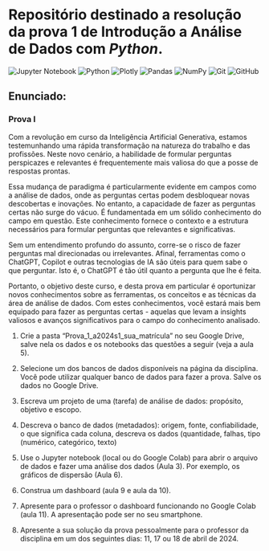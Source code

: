 # Repositório destinado a resolução da prova 1 de Introdução a Análise de Dados com *Python*.
![Jupyter Notebook](https://img.shields.io/badge/jupyter-%23FA0F00.svg?style=for-the-badge&logo=jupyter&logoColor=white)
![Python](https://img.shields.io/badge/python-3670A0?style=for-the-badge&logo=python&logoColor=ffdd54)
![Plotly](https://img.shields.io/badge/Plotly-%233F4F75.svg?style=for-the-badge&logo=plotly&logoColor=white)
![Pandas](https://img.shields.io/badge/pandas-%23150458.svg?style=for-the-badge&logo=pandas&logoColor=white)
![NumPy](https://img.shields.io/badge/numpy-%23013243.svg?style=for-the-badge&logo=numpy&logoColor=white)
![Git](https://img.shields.io/badge/git-%23F05033.svg?style=for-the-badge&logo=git&logoColor=white)
![GitHub](https://img.shields.io/badge/github-%23121011.svg?style=for-the-badge&logo=github&logoColor=white)
<!-- 
![Matplotlib](https://img.shields.io/badge/Matplotlib-%23ffffff.svg?style=for-the-badge&logo=Matplotlib&logoColor=black) -->
## Enunciado:

### Prova I

Com a revolução em curso da Inteligência Artificial Generativa, estamos testemunhando uma rápida transformação na natureza do trabalho e das profissões. Neste novo cenário, a habilidade de formular perguntas perspicazes e relevantes é frequentemente mais valiosa do que a posse de respostas prontas.

Essa mudança de paradigma é particularmente evidente em campos como a análise de dados, onde as perguntas certas podem desbloquear novas descobertas e inovações. No entanto, a capacidade de fazer as perguntas certas não surge do vácuo. É fundamentada em um sólido conhecimento do campo em questão. Este conhecimento fornece o contexto e a estrutura necessários para formular perguntas que relevantes e significativas.

Sem um entendimento profundo do assunto, corre-se o risco de fazer perguntas mal direcionadas ou irrelevantes. Afinal, ferramentas como o ChatGPT, Copilot e outras tecnologias de IA são úteis para quem sabe o que perguntar. Isto é, o ChatGPT é tão útil quanto a pergunta que lhe é feita.

Portanto, o objetivo deste curso, e desta prova em particular é oportunizar novos conhecimentos sobre as ferramentas, os conceitos e as técnicas da área de análise de dados. Com estes conhecimentos, você estará mais bem equipado para fazer as perguntas certas - aquelas que levam a insights valiosos e avanços significativos para o campo do conhecimento analisado.

1)  Crie a pasta “Prova_1_a2024s1_sua_matrícula” no seu Google Drive, salve nela os dados e os notebooks das questões a seguir (veja a aula 5). 

2) Selecione um dos bancos de dados disponíveis na página da disciplina. Você pode utilizar qualquer banco de dados para fazer a prova. Salve os dados no Google Drive.

2) Escreva um projeto de uma (tarefa) de análise de dados: propósito, objetivo e escopo.

3) Descreva o banco de dados (metadados): origem, fonte, confiabilidade, o que significa cada coluna, descreva os dados (quantidade, falhas, tipo (numérico, categórico, texto)

4) Use o Jupyter notebook (local ou do Google Colab) para abrir o arquivo de dados e fazer uma análise dos dados (Aula 3). Por exemplo, os gráficos de dispersão (Aula 6).

5) Construa um dashboard (aula 9 e aula da 10).

6) Apresente para o professor o dashboard funcionando no Google Colab (aula 11). A apresentação pode ser no seu smartphone.

7) Apresente a sua solução da prova pessoalmente para o professor da disciplina em um dos seguintes dias: 11, 17 ou 18 de abril de 2024. 
